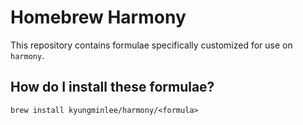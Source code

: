 # Homebrew Harmony

This repository contains formulae specifically customized for use on `harmony`.

## How do I install these formulae?

```
brew install kyungminlee/harmony/<formula>
```
